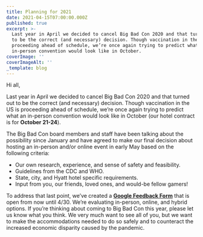 ```yaml
---
title: Planning for 2021
date: 2021-04-15T07:00:00.000Z
published: true
excerpt: >-
  Last year in April we decided to cancel Big Bad Con 2020 and that turned out
  to be the correct (and necessary) decision. Though vaccination in the US is
  proceeding ahead of schedule, we’re once again trying to predict what an
  in-person convention would look like in October.
coverImage: ''
coverImageAlt: ''
_template: blog
---
```


Hi all,

Last year in April we decided to cancel Big Bad Con 2020 and that turned out to be the correct (and necessary) decision. Though vaccination in the US is proceeding ahead of schedule, we’re once again trying to predict what an in-person convention would look like in October (our hotel contract is for **October 21-24**).

The Big Bad Con board members and staff have been talking about the possibility since January and have agreed to make our final decision about hosting an in-person and/or online event in early May based on the following criteria:

* Our own research, experience, and sense of safety and feasibility.
* Guidelines from the CDC and WHO.
* State, city, and Hyatt hotel specific requirements.
* Input from you, our friends, loved ones, and would-be fellow gamers!

To address that last point, we’ve created a [**Google Feedback Form**](https://docs.google.com/forms/d/e/1FAIpQLSdPLMy7WrllnFaj-2O0dYZ9URaXzHUDSFuY9eo0laOlLZLppA/viewform) that is open from now until 4/30. We’re evaluating in-person, online, and hybrid options. If you’re thinking about coming to Big Bad Con this year, please let us know what you think. We very much want to see all of you, but we want to make the accommodations needed to do so safely and to counteract the increased economic disparity caused by the pandemic.
